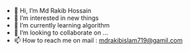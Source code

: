 - 👋 Hi, I’m Md Rakib Hossain
- 👀 I’m interested in new things
- 🌱 I’m currently learning algorithm
- 💞️ I’m looking to collaborate on ...
- 📫 How to reach me on mail : mdrakibislam719@gamil.com

<!---
mdrakib719/mdrakib719 is a ✨ special ✨ repository because its `README.md` (this file) appears on your GitHub profile.
You can click the Preview link to take a look at your changes.
--->
